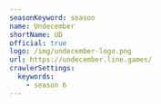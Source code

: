 ```yaml
---
seasonKeyword: season
name: Undecember
shortName: UD
official: true
logo: /img/undecember-logo.png
url: https://undecember.line.games/
crawlerSettings:
  keywords:
    - season 6
---
```

